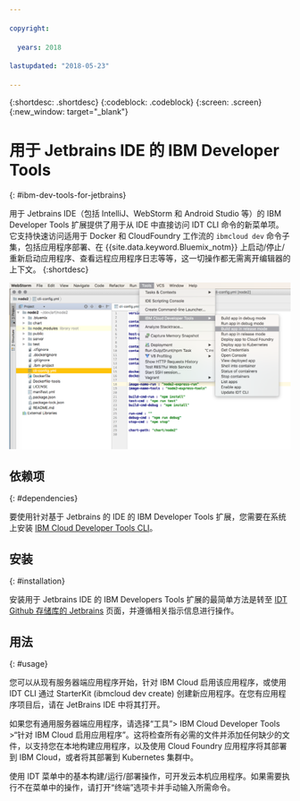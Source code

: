 ```yaml
---

copyright:

  years: 2018

lastupdated: "2018-05-23"

---
```


{:shortdesc: .shortdesc}
{:codeblock: .codeblock}
{:screen: .screen}
{:new_window: target="_blank"}

# 用于 Jetbrains IDE 的 IBM Developer Tools
{: #ibm-dev-tools-for-jetbrains}

用于 Jetbrains IDE（包括 IntelliJ、WebStorm 和 Android Studio 等）的 IBM Developer Tools 扩展提供了用于从 IDE 中直接访问 IDT CLI 命令的新菜单项。它支持快速访问适用于 Docker 和 CloudFoundry 工作流的 `ibmcloud dev` 命令子集，包括应用程序部署、在 {{site.data.keyword.Bluemix_notm}} 上启动/停止/重新启动应用程序、查看远程应用程序日志等等，这一切操作都无需离开编辑器的上下文。
{:shortdesc}

![在 WebStorm IDE 中运行的 IBM Developer Tools 的截屏。](jetbrains.png "在 WebStorm IDE 中运行的 IDT 菜单示例")

## 依赖项
{: #dependencies}

要使用针对基于 Jetbrains 的 IDE 的 IBM Developer Tools 扩展，您需要在系统上安装 [IBM Cloud Developer Tools CLI](index.html)。

## 安装
{: #installation}

安装用于 Jetbrains IDE 的 IBM Developers Tools 扩展的最简单方法是转至 [IDT Github 存储库的 Jetbrains](https://github.com/IBM-Cloud/ibm-cloud-developer-tools/tree/master/jetbrains) 页面，并遵循相关指示信息进行操作。

## 用法
{: #usage}

您可以从现有服务器端应用程序开始，针对 IBM Cloud 启用该应用程序，或使用 IDT CLI 通过 StarterKit (ibmcloud dev create) 创建新应用程序。在您有应用程序项目后，请在 JetBrains IDE 中将其打开。

如果您有通用服务器端应用程序，请选择“工具”> IBM Cloud Developer Tools >“针对 IBM Cloud 启用应用程序”。这将检查所有必需的文件并添加任何缺少的文件，以支持您在本地构建应用程序，以及使用 Cloud Foundry 应用程序将其部署到 IBM Cloud，或者将其部署到 Kubernetes 集群中。

使用 IDT 菜单中的基本构建/运行/部署操作，可开发云本机应用程序。如果需要执行不在菜单中的操作，请打开“终端”选项卡并手动输入所需命令。
